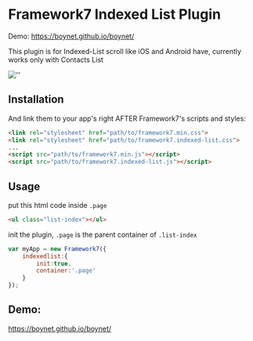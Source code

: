 Framework7 Indexed List Plugin
=============================
Demo: https://boynet.github.io/boynet/


This plugin is for Indexed-List scroll like iOS and Android have, currently works only with Contacts List

![''](http://i58.tinypic.com/2608tmo.jpg)


## Installation

And link them to your app's right AFTER Framework7's scripts and styles:

```html
<link rel="stylesheet" href="path/to/framework7.min.css">
<link rel="stylesheet" href="path/to/framework7.indexed-list.css">
...
<script src="path/to/framework7.min.js"></script>
<script src="path/to/framework7.indexed-list.js"></script>
```

## Usage
 put this html code inside `.page`
````html
<ul class="list-index"></ul>
````

 init the plugin, `.page` is the parent container of `.list-index`
```js
var myApp = new Framework7({
    indexedlist:{
        init:true,
        container:'.page'
    }
});
````
## Demo:
https://boynet.github.io/boynet/
